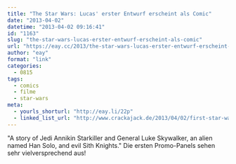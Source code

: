 ```yaml
---
title: "The Star Wars: Lucas' erster Entwurf erscheint als Comic"
date: "2013-04-02"
datetime: "2013-04-02 09:16:41"
id: "1163"
slug: "the-star-wars-lucas-erster-entwurf-erscheint-als-comic"
url: "https://eay.cc/2013/the-star-wars-lucas-erster-entwurf-erscheint-als-comic/"
author: "eay"
format: "link"
categories:
  - 0815
tags:
  - comics
  - filme
  - star-wars
meta:
  - yourls_shorturl: "http://eay.li/22p"
  - linked_list_url: "http://www.crackajack.de/2013/04/02/first-star-wars-draft-becomes-a-comic/"
---
```


"A story of Jedi Annikin Starkiller and General Luke Skywalker, an alien named Han Solo, and evil Sith Knights." Die ersten Promo-Panels sehen sehr vielversprechend aus!

